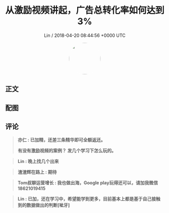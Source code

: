 <h1 align="center">从激励视频讲起，广告总转化率如何达到3%</h1>
<p align="center">
    <a>Lin / 2018-04-20 08:44:56 &#43;0000 UTC</a>
</p>

<div align="center">
    <img src="https://images.zsxq.com/FpGou15k1TzIyJPklbs63mKio_ub?e=1590940799&amp;token=kIxbL07-8jAj8w1n4s9zv64FuZZNEATmlU_Vm6zD:s3H09W0Zwp5fVyIXQrtw02CW3Yg=" width="100" height="100" style="border:1px solid;border-radius:50%; color:#ffffff"/>
</div>

## 正文

<div>

</div>

## 配图
<div class="image" align="center">

</div>

## 评论

<div align="left">
<div>

<blockquote >
<span> <strong>亦仁 : 已加精，还差三条精华即可全额返还。

有没有激励视频的案例？ 发几个学习下怎么玩的。 </strong></span>
</blockquote>

<blockquote >
<span> <strong>Lin : 晚上找几个出来 </strong></span>
</blockquote>

<blockquote >
<span> <strong>渣渣辉在路上 : 期待 </strong></span>
</blockquote>

<blockquote >
<span> <strong>Tom叔聊运营增长 : 我也做出海，Google play玩得还可以，请加我微信18621019415 </strong></span>
</blockquote>

<blockquote >
<span> <strong>Lin : 已加，还在学习中，希望能学到更多，目前基本上都是基于自己接触到的数据做出的判断[呲牙] </strong></span>
</blockquote>

</div>
</div>